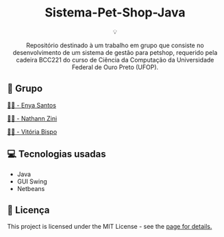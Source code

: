 <h1 align="center">
Sistema-Pet-Shop-Java
</h1>
<p align="center">💡</p>
<p align="center">
Repositório destinado à um trabalho em grupo que consiste no desenvolvimento de um sistema de gestão para petshop,  requerido pela cadeira BCC221 do curso de Ciência da Computação da Universidade Federal de Ouro Preto (UFOP).
</p>

## 👥 Grupo
<a href="https://github.com/enyasantos">👩‍💻 - Enya Santos</a>

<a href="https://github.com/Nathannz11">👨‍💻 - Nathann Zini</a>

<a href="https://github.com/vitoriabispo">👩‍💻 - Vitória Bispo</a>

<h2>💻 Tecnologias usadas</h2> 
<ul>
<li>Java</li>
<li>GUI Swing</li>
<li>Netbeans</li>
</ul>
  
<h2>📜 Licença</h2> 
<p>This project is licensed under the MIT License - see the <a href="https://opensource.org/licenses/MIT">page for details.</a></p>

